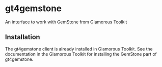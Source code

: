 # gt4gemstone
An interface to work with GemStone from Glamorous Toolkit

## Installation

The gt4gemstone client is already installed in Glamorous Toolkit. See the documentation in the Glamorous Toolkit for installing the GemStone part of gt4gemstone.
